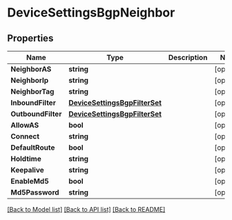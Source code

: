 # DeviceSettingsBgpNeighbor

## Properties

Name | Type | Description | Notes
------------ | ------------- | ------------- | -------------
**NeighborAS** | **string** |  | [optional] 
**NeighborIp** | **string** |  | [optional] 
**NeighborTag** | **string** |  | [optional] 
**InboundFilter** | [**DeviceSettingsBgpFilterSet**](device_settings_bgp_filter_set.md) |  | [optional] 
**OutboundFilter** | [**DeviceSettingsBgpFilterSet**](device_settings_bgp_filter_set.md) |  | [optional] 
**AllowAS** | **bool** |  | [optional] 
**Connect** | **string** |  | [optional] 
**DefaultRoute** | **bool** |  | [optional] 
**Holdtime** | **string** |  | [optional] 
**Keepalive** | **string** |  | [optional] 
**EnableMd5** | **bool** |  | [optional] 
**Md5Password** | **string** |  | [optional] 

[[Back to Model list]](../README.md#documentation-for-models) [[Back to API list]](../README.md#documentation-for-api-endpoints) [[Back to README]](../README.md)


